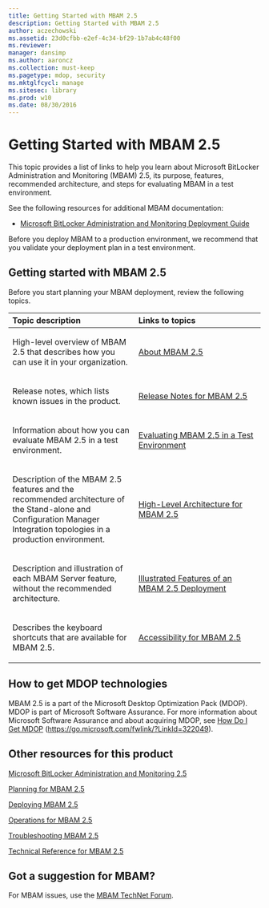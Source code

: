 ```yaml
---
title: Getting Started with MBAM 2.5
description: Getting Started with MBAM 2.5
author: aczechowski
ms.assetid: 23d0cfbb-e2ef-4c34-bf29-1b7ab4c48f00
ms.reviewer: 
manager: dansimp
ms.author: aaroncz
ms.collection: must-keep
ms.pagetype: mdop, security
ms.mktglfcycl: manage
ms.sitesec: library
ms.prod: w10
ms.date: 08/30/2016
---
```



# Getting Started with MBAM 2.5


This topic provides a list of links to help you learn about Microsoft BitLocker Administration and Monitoring (MBAM) 2.5, its purpose, features, recommended architecture, and steps for evaluating MBAM in a test environment.

See the following resources for additional MBAM documentation:

-   [Microsoft BitLocker Administration and Monitoring Deployment Guide](https://go.microsoft.com/fwlink/?LinkId=396653)

Before you deploy MBAM to a production environment, we recommend that you validate your deployment plan in a test environment.

## Getting started with MBAM 2.5


Before you start planning your MBAM deployment, review the following topics.

<table>
<colgroup>
<col width="50%" />
<col width="50%" />
</colgroup>
<thead>
<tr class="header">
<th align="left">Topic description</th>
<th align="left">Links to topics</th>
</tr>
</thead>
<tbody>
<tr class="odd">
<td align="left"><p>High-level overview of MBAM 2.5 that describes how you can use it in your organization.</p></td>
<td align="left"><p><a href="about-mbam-25.md" data-raw-source="[About MBAM 2.5](about-mbam-25.md)">About MBAM 2.5</a></p></td>
</tr>
<tr class="even">
<td align="left"><p>Release notes, which lists known issues in the product.</p></td>
<td align="left"><p><a href="release-notes-for-mbam-25.md" data-raw-source="[Release Notes for MBAM 2.5](release-notes-for-mbam-25.md)">Release Notes for MBAM 2.5</a></p></td>
</tr>
<tr class="odd">
<td align="left"><p>Information about how you can evaluate MBAM 2.5 in a test environment.</p></td>
<td align="left"><p><a href="evaluating-mbam-25-in-a-test-environment.md" data-raw-source="[Evaluating MBAM 2.5 in a Test Environment](evaluating-mbam-25-in-a-test-environment.md)">Evaluating MBAM 2.5 in a Test Environment</a></p></td>
</tr>
<tr class="even">
<td align="left"><p>Description of the MBAM 2.5 features and the recommended architecture of the Stand-alone and Configuration Manager Integration topologies in a production environment.</p></td>
<td align="left"><p><a href="high-level-architecture-for-mbam-25.md" data-raw-source="[High-Level Architecture for MBAM 2.5](high-level-architecture-for-mbam-25.md)">High-Level Architecture for MBAM 2.5</a></p></td>
</tr>
<tr class="odd">
<td align="left"><p>Description and illustration of each MBAM Server feature, without the recommended architecture.</p></td>
<td align="left"><p><a href="illustrated-features-of-an-mbam-25-deployment.md" data-raw-source="[Illustrated Features of an MBAM 2.5 Deployment](illustrated-features-of-an-mbam-25-deployment.md)">Illustrated Features of an MBAM 2.5 Deployment</a></p></td>
</tr>
<tr class="even">
<td align="left"><p>Describes the keyboard shortcuts that are available for MBAM 2.5.</p></td>
<td align="left"><p><a href="accessibility-for-mbam-25.md" data-raw-source="[Accessibility for MBAM 2.5](accessibility-for-mbam-25.md)">Accessibility for MBAM 2.5</a></p></td>
</tr>
</tbody>
</table>

 

## How to get MDOP technologies


MBAM 2.5 is a part of the Microsoft Desktop Optimization Pack (MDOP). MDOP is part of Microsoft Software Assurance. For more information about Microsoft Software Assurance and about acquiring MDOP, see [How Do I Get MDOP](https://go.microsoft.com/fwlink/?LinkId=322049) (https://go.microsoft.com/fwlink/?LinkId=322049).

## <a href="" id="other-resources-for-this-product-"></a>Other resources for this product


[Microsoft BitLocker Administration and Monitoring 2.5](index.md)

[Planning for MBAM 2.5](planning-for-mbam-25.md)

[Deploying MBAM 2.5](deploying-mbam-25.md)

[Operations for MBAM 2.5](operations-for-mbam-25.md)

[Troubleshooting MBAM 2.5](troubleshooting-mbam-25.md)

[Technical Reference for MBAM 2.5](technical-reference-for-mbam-25.md)

## Got a suggestion for MBAM?

For MBAM issues, use the [MBAM TechNet Forum](https://social.technet.microsoft.com/Forums/home?forum=mdopmbam).

 

 





